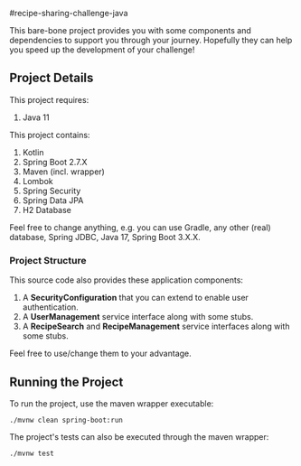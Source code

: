 #recipe-sharing-challenge-java

This bare-bone project provides you with some components and dependencies
to support you through your journey. Hopefully they can help you speed up
the development of your challenge!

## Project Details

This project requires:

1. Java 11

This project contains:

1. Kotlin
2. Spring Boot 2.7.X
3. Maven (incl. wrapper)
4. Lombok
5. Spring Security
6. Spring Data JPA
7. H2 Database

Feel free to change anything, e.g. you can use Gradle, any other (real) database, 
Spring JDBC, Java 17, Spring Boot 3.X.X.

### Project Structure

This source code also provides these application components:

1. A **SecurityConfiguration** that you can extend to enable user authentication.
2. A **UserManagement** service interface along with some stubs.
3. A **RecipeSearch** and **RecipeManagement** service interfaces along with some stubs.

Feel free to use/change them to your advantage.

## Running the Project

To run the project, use the maven wrapper executable:

```
./mvnw clean spring-boot:run
```

The project's tests can also be executed through the maven wrapper:

```
./mvnw test
```